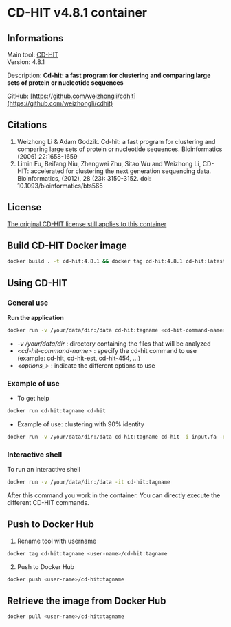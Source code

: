 # CD-HIT v4.8.1 container

## Informations

Main tool: [CD-HIT](https://sites.google.com/view/cd-hit) \
Version: 4.8.1

Description: **Cd-hit: a fast program for clustering and comparing large sets of protein or nucleotide sequences**

GitHub: [https://github.com/weizhongli/cdhit](https://github.com/weizhongli/cdhit) 

## Citations

1. Weizhong Li & Adam Godzik. Cd-hit: a fast program for clustering and comparing large sets of protein or nucleotide sequences. Bioinformatics (2006) 22:1658-1659 
2. Limin Fu, Beifang Niu, Zhengwei Zhu, Sitao Wu and Weizhong Li, CD-HIT: accelerated for clustering the next generation sequencing data. Bioinformatics, (2012), 28 (23): 3150-3152. doi: 10.1093/bioinformatics/bts565

## License

[The original CD-HIT license still applies to this container](https://github.com/weizhongli/cdhit/blob/master/license.txt)

## Build CD-HIT Docker image 

```bash
docker build . -t cd-hit:4.8.1 && docker tag cd-hit:4.8.1 cd-hit:latest
```

## Using CD-HIT

### General use

**Run the application**
```bash
docker run -v /your/data/dir:/data cd-hit:tagname <cd-hit-command-name> <options>
```
* *-v /your/data/dir* : directory containing the files that will be analyzed 
* *\<cd-hit-command-name\>* : specify the cd-hit command to use (example: cd-hit, cd-hit-est, cd-hit-454, ...) 
* *\<options_\>* : indicate the different options to use

### Example of use

* To get help
```bash
docker run cd-hit:tagname cd-hit
```
* Example of use: clustering with 90% identity
```bash
docker run -v /your/data/dir:/data cd-hit:tagname cd-hit -i input.fa -o output -c 0.9 -n 5 -d 0
```

### Interactive shell

To run an interactive shell
```bash
docker run -v /your/data/dir:/data -it cd-hit:tagname
```
After this command you work in the container. You can directly execute the different CD-HIT commands.

## Push to Docker Hub
1. Rename tool with username
```bash
docker tag cd-hit:tagname <user-name>/cd-hit:tagname
```
2. Push to Docker Hub
```bash
docker push <user-name>/cd-hit:tagname
```

## Retrieve the image from Docker Hub

```bash
docker pull <user-name>/cd-hit:tagname
```
